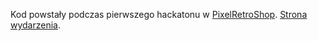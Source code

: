 Kod powstały podczas pierwszego hackatonu w [PixelRetroShop](https://pixelretroshop.pl). [Strona wydarzenia](https://hackaton.damj.es).
